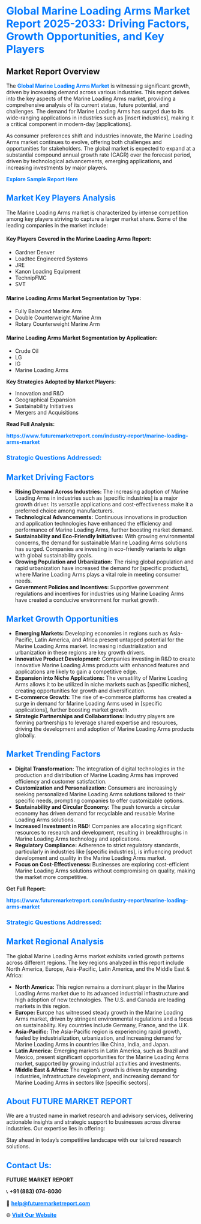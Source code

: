 <h1 style="color: #007BFF;">Global Marine Loading Arms Market Report 2025-2033: Driving Factors, Growth Opportunities, and Key Players</h1>

<section id="overview">
<h2>Market Report Overview</h2>
<p>The <a href="https://www.futuremarketreport.com/industry-report/marine-loading-arms-market" style="color: #007BFF; text-decoration: none;"><strong>Global Marine Loading Arms Market</strong></a> is witnessing significant growth, driven by increasing demand across various industries. This report delves into the key aspects of the Marine Loading Arms market, providing a comprehensive analysis of its current status, future potential, and challenges. The demand for Marine Loading Arms has surged due to its wide-ranging applications in industries such as [insert industries], making it a critical component in modern-day [applications].</p>
<p>As consumer preferences shift and industries innovate, the Marine Loading Arms market continues to evolve, offering both challenges and opportunities for stakeholders. The global market is expected to expand at a substantial compound annual growth rate (CAGR) over the forecast period, driven by technological advancements, emerging applications, and increasing investments by major players.</p>
</section>

<section id="overview">
<p><a href="https://www.futuremarketreport.com/request-sample/reportId=124778" style="color: #007BFF; text-decoration: none;"><strong>Explore Sample Report Here</strong></a></p>
</section>

<section id="key-players">
<h2 style="color: #007BFF;">Market Key Players Analysis</h2>
<p>The Marine Loading Arms market is characterized by intense competition among key players striving to capture a larger market share. Some of the leading companies in the market include:</p>
<h4>Key Players Covered in the Marine Loading Arms Report:</h4>
<ul><li>Gardner Denver</li><li>Loadtec Engineered Systems</li><li>JRE</li><li>Kanon Loading Equipment</li><li>TechnipFMC</li><li>SVT</li></ul>
<h4>Marine Loading Arms Market Segmentation by Type:</h4>
<ul><li>Fully Balanced Marine Arm</li><li>Double Counterweight Marine Arm</li><li>Rotary Counterweight Marine Arm</li></ul>

<h4>Marine Loading Arms Market Segmentation by Application:</h4>
<ul><li>Crude Oil</li><li>LG</li><li>IG</li><li>Marine Loading Arms</li></ul>
<p><strong>Key Strategies Adopted by Market Players:</strong></p>
<ul>
<li>Innovation and R&D</li>
<li>Geographical Expansion</li>
<li>Sustainability Initiatives</li>
<li>Mergers and Acquisitions</li>
</ul>
</section>

<section>
<p><strong>Read Full Analysis: </strong></p><a href="https://www.futuremarketreport.com/industry-report/marine-loading-arms-market" style="color: #007BFF; text-decoration: none;"><strong>https://www.futuremarketreport.com/industry-report/marine-loading-arms-market</strong></a>
<h3 style="color: #007BFF;">Strategic Questions Addressed:</h3>
</section>

<section id="driving-factors">
<h2 style="color: #007BFF;">Market Driving Factors</h2>
<ul>
<li><strong>Rising Demand Across Industries:</strong> The increasing adoption of Marine Loading Arms in industries such as [specific industries] is a major growth driver. Its versatile applications and cost-effectiveness make it a preferred choice among manufacturers.</li>
<li><strong>Technological Advancements:</strong> Continuous innovations in production and application technologies have enhanced the efficiency and performance of Marine Loading Arms, further boosting market demand.</li>
<li><strong>Sustainability and Eco-Friendly Initiatives:</strong> With growing environmental concerns, the demand for sustainable Marine Loading Arms solutions has surged. Companies are investing in eco-friendly variants to align with global sustainability goals.</li>
<li><strong>Growing Population and Urbanization:</strong> The rising global population and rapid urbanization have increased the demand for [specific products], where Marine Loading Arms plays a vital role in meeting consumer needs.</li>
<li><strong>Government Policies and Incentives:</strong> Supportive government regulations and incentives for industries using Marine Loading Arms have created a conducive environment for market growth.</li>
</ul>
</section>

<section id="growth-opportunities">
<h2 style="color: #007BFF;">Market Growth Opportunities</h2>
<ul>
<li><strong>Emerging Markets:</strong> Developing economies in regions such as Asia-Pacific, Latin America, and Africa present untapped potential for the Marine Loading Arms market. Increasing industrialization and urbanization in these regions are key growth drivers.</li>
<li><strong>Innovative Product Development:</strong> Companies investing in R&D to create innovative Marine Loading Arms products with enhanced features and applications are likely to gain a competitive edge.</li>
<li><strong>Expansion into Niche Applications:</strong> The versatility of Marine Loading Arms allows it to be utilized in niche markets such as [specific niches], creating opportunities for growth and diversification.</li>
<li><strong>E-commerce Growth:</strong> The rise of e-commerce platforms has created a surge in demand for Marine Loading Arms used in [specific applications], further boosting market growth.</li>
<li><strong>Strategic Partnerships and Collaborations:</strong> Industry players are forming partnerships to leverage shared expertise and resources, driving the development and adoption of Marine Loading Arms products globally.</li>
</ul>
</section>

<section id="trending-factors">
<h2 style="color: #007BFF;">Market Trending Factors</h2>
<ul>
<li><strong>Digital Transformation:</strong> The integration of digital technologies in the production and distribution of Marine Loading Arms has improved efficiency and customer satisfaction.</li>
<li><strong>Customization and Personalization:</strong> Consumers are increasingly seeking personalized Marine Loading Arms solutions tailored to their specific needs, prompting companies to offer customizable options.</li>
<li><strong>Sustainability and Circular Economy:</strong> The push towards a circular economy has driven demand for recyclable and reusable Marine Loading Arms solutions.</li>
<li><strong>Increased Investment in R&D:</strong> Companies are allocating significant resources to research and development, resulting in breakthroughs in Marine Loading Arms technology and applications.</li>
<li><strong>Regulatory Compliance:</strong> Adherence to strict regulatory standards, particularly in industries like [specific industries], is influencing product development and quality in the Marine Loading Arms market.</li>
<li><strong>Focus on Cost-Effectiveness:</strong> Businesses are exploring cost-efficient Marine Loading Arms solutions without compromising on quality, making the market more competitive.</li>
</ul>
</section>

<section>
<p><strong>Get Full Report: </strong></p><a href="https://www.futuremarketreport.com/industry-report/marine-loading-arms-market" style="color: #007BFF; text-decoration: none;"><strong>https://www.futuremarketreport.com/industry-report/marine-loading-arms-market</strong></a>
<h3 style="color: #007BFF;">Strategic Questions Addressed:</h3>
</section>


<section id="regional-analysis">
<h2 style="color: #007BFF;">Market Regional Analysis</h2>
<p>The global Marine Loading Arms market exhibits varied growth patterns across different regions. The key regions analyzed in this report include North America, Europe, Asia-Pacific, Latin America, and the Middle East & Africa:</p>
<ul>
<li><strong>North America:</strong> This region remains a dominant player in the Marine Loading Arms market due to its advanced industrial infrastructure and high adoption of new technologies. The U.S. and Canada are leading markets in this region.</li>
<li><strong>Europe:</strong> Europe has witnessed steady growth in the Marine Loading Arms market, driven by stringent environmental regulations and a focus on sustainability. Key countries include Germany, France, and the U.K.</li>
<li><strong>Asia-Pacific:</strong> The Asia-Pacific region is experiencing rapid growth, fueled by industrialization, urbanization, and increasing demand for Marine Loading Arms in countries like China, India, and Japan.</li>
<li><strong>Latin America:</strong> Emerging markets in Latin America, such as Brazil and Mexico, present significant opportunities for the Marine Loading Arms market, supported by growing industrial activities and investments.</li>
<li><strong>Middle East & Africa:</strong> The region’s growth is driven by expanding industries, infrastructure development, and increasing demand for Marine Loading Arms in sectors like [specific sectors].</li>
</ul>
</section>

<footer>
<h2 style="color: #007BFF;">About FUTURE MARKET REPORT</h2>
<p>We are a trusted name in market research and advisory services, delivering actionable insights and strategic support to businesses across diverse industries. Our expertise lies in offering:</p>

<p>Stay ahead in today’s competitive landscape with our tailored research solutions.</p>

<h2 style="color: #007BFF;">Contact Us:</h2>
<p><strong>FUTURE MARKET REPORT</strong></p>
<p>📞 <strong>+91 (883) 074-8030</strong></p>
<p>📧 <strong><a href="mailto:help@futuremarketreport.com" style="color: #007BFF;">help@futuremarketreport.com</a></strong></p>
<p>🌐 <strong><a href="https://www.futuremarketreport.com/" style="color: #007BFF;">Visit Our Website</a></strong></p>
</footer>